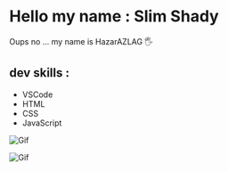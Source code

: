 # Hello my name : Slim Shady
Oups no ... my name is HazarAZLAG 🖐

## dev skills : 

- VSCode 
- HTML
- CSS
- JavaScript


![Gif](https://imgflip.com/memetemplate/171219241/Homer-disappears-into-bush)

![Gif](https://media1.tenor.com/m/Nqs4I7RiuNwAAAAC/dragon-dance-memw-dragon-dance-meme.gif)